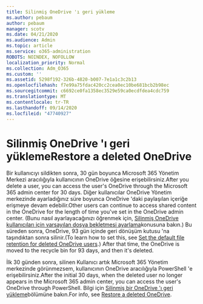 ```yaml
---
title: Silinmiş OneDrive 'ı geri yükleme
ms.author: pebaum
author: pebaum
manager: scotv
ms.date: 04/21/2020
ms.audience: Admin
ms.topic: article
ms.service: o365-administration
ROBOTS: NOINDEX, NOFOLLOW
localization_priority: Normal
ms.collection: Adm_O365
ms.custom: ''
ms.assetid: 5298f192-326b-4820-b007-7e1a1c3c2b13
ms.openlocfilehash: f7e99a75fdac420cc2cea0ec10be681bcb2b98ec
ms.sourcegitcommit: c6692ce0fa1358ec3529e59ca0ecdfdea4cdc759
ms.translationtype: MT
ms.contentlocale: tr-TR
ms.lasthandoff: 09/14/2020
ms.locfileid: "47740927"
---
```

# <a name="restore-a-deleted-onedrive"></a><span data-ttu-id="2e543-102">Silinmiş OneDrive 'ı geri yükleme</span><span class="sxs-lookup"><span data-stu-id="2e543-102">Restore a deleted OneDrive</span></span>

<span data-ttu-id="2e543-103">Bir kullanıcıyı sildikten sonra, 30 gün boyunca Microsoft 365 Yönetim Merkezi aracılığıyla kullanıcının OneDrive öğesine erişebilirsiniz.</span><span class="sxs-lookup"><span data-stu-id="2e543-103">After you delete a user, you can access the user's OneDrive through the Microsoft 365 admin center for 30 days.</span></span> <span data-ttu-id="2e543-104">Diğer kullanıcılar OneDrive Yönetim merkezinde ayarladığınız süre boyunca OneDrive 'daki paylaşılan içeriğe erişmeye devam edebilir.</span><span class="sxs-lookup"><span data-stu-id="2e543-104">Other users can continue to access shared content in the OneDrive for the length of time you've set in the OneDrive admin center.</span></span> <span data-ttu-id="2e543-105">(Bunu nasıl ayarlayacağınızı öğrenmek için, [Silinmiş OneDrive kullanıcıları için varsayılan dosya bekletmesi ayarlama](https://go.microsoft.com/fwlink/?linkid=874267)konusuna bakın.) Bu süreden sonra, OneDrive, 93 gün içinde geri dönüşüm kutusu 'na taşındıktan sonra silinir.</span><span class="sxs-lookup"><span data-stu-id="2e543-105">(To learn how to set this, see [Set the default file retention for deleted OneDrive users](https://go.microsoft.com/fwlink/?linkid=874267).) After that time, the OneDrive is moved to the recycle bin for 93 days, and then it's deleted.</span></span>
  
<span data-ttu-id="2e543-106">İlk 30 günden sonra, silinen Kullanıcı artık Microsoft 365 Yönetim merkezinde görünmezsem, kullanıcının OneDrive aracılığıyla PowerShell 'e erişebilirsiniz.</span><span class="sxs-lookup"><span data-stu-id="2e543-106">After the initial 30 days, when the deleted user no longer appears in the Microsoft 365 admin center, you can access the user's OneDrive through PowerShell.</span></span> <span data-ttu-id="2e543-107">Bilgi için [Silinmiş bir OneDrive 'ı geri yükleme](https://go.microsoft.com/fwlink/?linkid=874269)bölümüne bakın.</span><span class="sxs-lookup"><span data-stu-id="2e543-107">For info, see [Restore a deleted OneDrive](https://go.microsoft.com/fwlink/?linkid=874269).</span></span>
  

